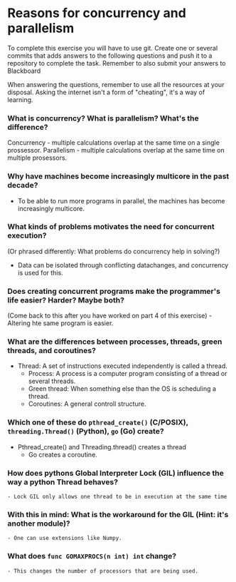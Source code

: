 # Reasons for concurrency and parallelism


To complete this exercise you will have to use git. Create one or several commits that adds answers to the following questions and push it to a repository to complete the task. Remember to also submit your answers to Blackboard

When answering the questions, remember to use all the resources at your disposal. Asking the internet isn't a form of "cheating", it's a way of learning.

 ### What is concurrency? What is parallelism? What's the difference?
Concurrency - multiple calculations overlap at the same time on a single
    prossessor. Parallelism - multiple calculations overlap at the same time on
    multiple prosessors. 
    
 ### Why have machines become increasingly multicore in the past decade?
- To be able to run more programs  in parallel, the machines has become
    increasingly multicore. 
    
 ### What kinds of problems motivates the need for concurrent execution?
 (Or phrased differently: What problems do concurrency help in solving?)
-  Data can be isolated through conflicting datachanges, and
    concurrency is used for this. 
    
 ### Does creating concurrent programs make the programmer's life easier? Harder? Maybe both?
 (Come back to this after you have worked on part 4 of this exercise)
    - Altering hte same program is easier.
 
 ### What are the differences between processes, threads, green threads, and coroutines?
- Thread: A set of instructions executed independently is called a thread. 
    - Process: A process is a computer program consisting of a thread or several
    threads.
    - Green thread: When something else than the OS is scheduling a
    thread. 
    - Coroutines: A general controll structure.
    
 ### Which one of these do `pthread_create()` (C/POSIX), `threading.Thread()` (Python), `go` (Go) create?
- Pthread_create() and Threading.thread() creates a thread
    - Go creates a coroutine.
 
 ### How does pythons Global Interpreter Lock (GIL) influence the way a python Thread behaves?
    - Lock GIL only allows one thread to be in execution at the same time
 
 ### With this in mind: What is the workaround for the GIL (Hint: it's another module)?
    - One can use extensions like Numpy.
 
 ### What does `func GOMAXPROCS(n int) int` change? 
    - This changes the number of processors that are being used.
